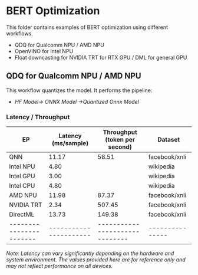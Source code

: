 # BERT Optimization

This folder contains examples of BERT optimization using different workflows.

- QDQ for Qualcomm NPU / AMD NPU
- OpenVINO for Intel NPU
- Float downcasting for NVIDIA TRT for RTX GPU / DML for general GPU

## QDQ for Qualcomm NPU / AMD NPU

This workflow quantizes the model. It performs the pipeline:
- *HF Model-> ONNX Model ->Quantized Onnx Model*

### Latency / Throughput

| EP                    | Latency (ms/sample)  | Throughput (token per second)| Dataset       |
|-----------------------|----------------------|------------------------------|---------------|
| QNN                   | 11.17                | 58.51                        | facebook/xnli |
| Intel NPU             | 4.80                 |                              | wikipedia     |
| Intel GPU             | 3.00                 |                              | wikipedia     |
| Intel CPU             | 4.80                 |                              | wikipedia     |
| AMD NPU               | 11.98                | 87.37                        | facebook/xnli |
| NVIDIA TRT            | 2.34                 | 507.45                       | facebook/xnli |
| DirectML              | 13.73                | 149.38                       | facebook/xnli |
|-----------------------|----------------------|------------------------------|---------------|

*Note: Latency can vary significantly depending on the hardware and system environment. The values provided here are for reference only and may not reflect performance on all devices.*
